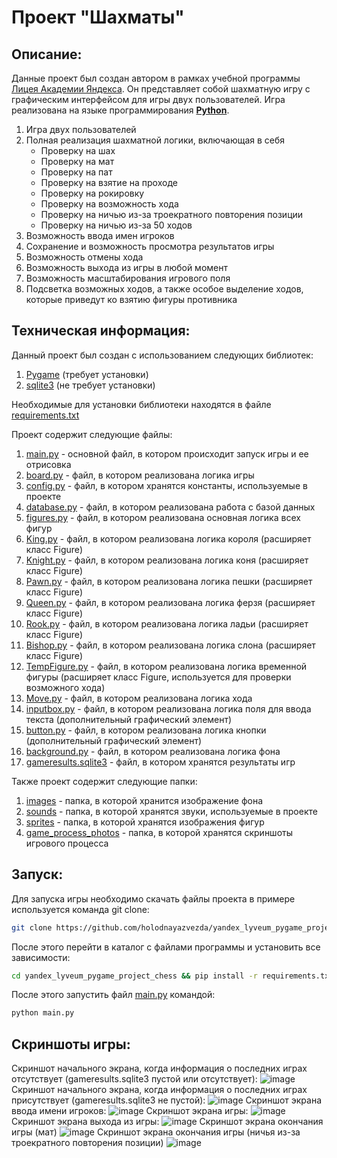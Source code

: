 # Проект "Шахматы"
## Описание:
Данные проект был создан автором в рамках учебной программы [Лицея Академии Яндекса](https://academy.yandex.ru/lyceum/).
Он представляет собой шахматную игру с графическим интерфейсом для игры двух пользователей. 
Игра реализована на языке программирования [**Python**](https://pythohn.org).
1. Игра двух пользователей
2. Полная реализация шахматной логики, включающая в себя 
    - Проверку на шах
    - Проверку на мат
    - Проверку на пат
    - Проверку на взятие на проходе
    - Проверку на рокировку
    - Проверку на возможность хода
    - Проверку на ничью из-за троекратного повторения позиции
    - Проверку на ничью из-за 50 ходов
3. Возможность ввода имен игроков 
4. Сохранение и возможность просмотра результатов игры
5. Возможность отмены хода
6. Возможность выхода из игры в любой момент
7. Возможность масштабирования игрового поля
8. Подсветка возможных ходов, а также особое выделение ходов, которые приведут ко взятию фигуры противника

## Техническая информация:
Данный проект был создан с использованием следующих библиотек:
1. [Pygame](https://www.pygame.org/news) (требует установки)
2. [sqlite3](https://docs.python.org/3/library/sqlite3.html) (не требует установки)

Необходимые для установки библиотеки находятся в файле [requirements.txt](./requirements.txt)

Проект содержит следующие файлы:
1. [main.py](./main.py) - основной файл, в котором происходит запуск игры и ее отрисовка
2. [board.py](./board.py) - файл, в котором реализована логика игры
3. [config.py](./config.py) - файл, в котором хранятся константы, используемые в проекте
4. [database.py](./database.py) - файл, в котором реализована работа с базой данных
5. [figures.py](./figures.py) - файл, в котором реализована основная логика всех фигур
6. [King.py](./King.py) - файл, в котором реализована логика короля (расширяет класс Figure)
7. [Knight.py](./Knight.py) - файл, в котором реализована логика коня (расширяет класс Figure)
8. [Pawn.py](./Pawn.py) - файл, в котором реализована логика пешки (расширяет класс Figure)
9. [Queen.py](./Queen.py) - файл, в котором реализована логика ферзя (расширяет класс Figure)
10. [Rook.py](./Rook.py) - файл, в котором реализована логика ладьи (расширяет класс Figure)
11. [Bishop.py](./Bishop.py) - файл, в котором реализована логика слона (расширяет класс Figure)
12. [TempFigure.py](./TempFigure.py) - файл, в котором реализована логика временной фигуры (расширяет класс Figure, используется для проверки возможного хода)
13. [Move.py](./Move.py) - файл, в котором реализована логика хода
14. [inputbox.py](./inputbox.py) - файл, в котором реализована логика поля для ввода текста (дополнительный графический элемент)
15. [button.py](./button.py) - файл, в котором реализована логика кнопки (дополнительный графический элемент)
16. [background.py](./background.py) - файл, в котором реализована логика фона
17. [gameresults.sqlite3](./gameresults.sqlite3) - файл, в котором хранятся результаты игр

Также проект содержит следующие папки:
1. [images](./images) - папка, в которой хранится изображение фона
2. [sounds](./sounds) - папка, в которой хранятся звуки, используемые в проекте
3. [sprites](./sprites) - папка, в которой хранятся изображения фигур
4. [game_process_photos](./game_process_photos) - папка, в которой хранятся скриншоты игрового процесса
## Запуск:
Для запуска игры необходимо скачать файлы проекта в примере используется команда git clone:
```bash
git clone https://github.com/holodnayazvezda/yandex_lyveum_pygame_project_chess.git
```
После этого перейти в каталог с файлами программы и установить все зависимости:
```bash
cd yandex_lyveum_pygame_project_chess && pip install -r requirements.txt
```
После этого запустить файл [main.py](./main.py) командой:
```bash
python main.py
```

## Скриншоты игры:
Скриншот начального экрана, когда информация о последних играх отсутствует (gameresults.sqlite3 пустой или отсутствует):
![image](./game_process_photos/main_screen_without_info.png)
Скриншот начального экрана, когда информация о последних играх присутствует (gameresults.sqlite3 не пустой):
![image](./game_process_photos/main_screen_with_info.png)
Скриншот экрана ввода имени игроков:
![image](./game_process_photos/players_names_input.png)
Скриншот экрана игры:
![image](./game_process_photos/game_process.png)
Скриншот экрана выхода из игры:
![image](./game_process_photos/exit_screen.png)
Скриншот экрана окончания игры (мат)
![image](./game_process_photos/mat.png)
Скриншот экрана окончания игры (ничья из-за троекратного повторения позиции)
![image](./game_process_photos/triple_repetition.png)
